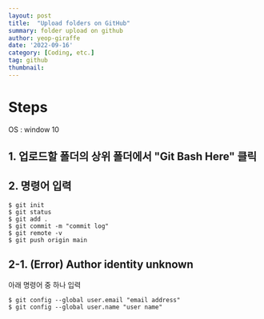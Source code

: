 ```yaml
---
layout: post
title:  "Upload folders on GitHub"
summary: folder upload on github
author: yeop-giraffe
date: '2022-09-16'
category: [Coding, etc.]
tag: github
thumbnail: 
---
```


# Steps
OS : window 10 <br/>

## 1. 업로드할 폴더의 상위 폴더에서 "Git Bash Here" 클릭
## 2. 명령어 입력
```terminal
$ git init
$ git status
$ git add .
$ git commit -m "commit log"
$ git remote -v
$ git push origin main
```
## 2-1. (Error) Author identity unknown 
아래 명령어 중 하나 입력
```terminal
$ git config --global user.email "email address"
$ git config --global user.name "user name"
```



